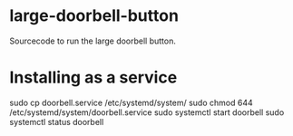 # large-doorbell-button

Sourcecode to run the large doorbell button.

# Installing as a service

sudo cp doorbell.service /etc/systemd/system/
sudo chmod 644 /etc/systemd/system/doorbell.service
sudo systemctl start doorbell
sudo systemctl status doorbell